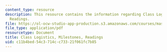 ```yaml
---
content_type: resource
description: This resource contains the information regarding Class Logistics, Milestones,
  Readings.
file: https://ol-ocw-studio-app-production.s3.amazonaws.com/courses/mas-965-nextlab-i-designing-mobile-technologies-for-the-next-billion-users-fall-2008/c11b4bed54c3714cc73321f061fc7b85_MITMAS_965F08_Lec04_logic.pdf
file_type: application/pdf
resourcetype: Document
title: Class Logistics, Milestones, Readings
uid: c11b4bed-54c3-714c-c733-21f061fc7b85
---
```

